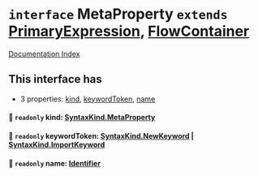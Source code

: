 # `interface` MetaProperty `extends` [PrimaryExpression](../private.interface.PrimaryExpression/README.md), [FlowContainer](../private.interface.FlowContainer/README.md)

[Documentation Index](../README.md)

## This interface has

- 3 properties:
[kind](#-readonly-kind-syntaxkindmetaproperty),
[keywordToken](#-readonly-keywordtoken-syntaxkindnewkeyword--syntaxkindimportkeyword),
[name](#-readonly-name-identifier)


#### 📄 `readonly` kind: [SyntaxKind.MetaProperty](../private.enum.SyntaxKind/README.md#metaproperty--236)



#### 📄 `readonly` keywordToken: [SyntaxKind.NewKeyword](../private.enum.SyntaxKind/README.md#newkeyword--105) | [SyntaxKind.ImportKeyword](../private.enum.SyntaxKind/README.md#importkeyword--102)



#### 📄 `readonly` name: [Identifier](../private.interface.Identifier/README.md)



